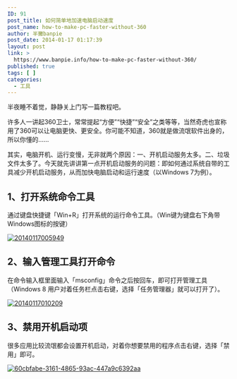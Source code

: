 ```yaml
---
ID: 91
post_title: 如何简单地加速电脑启动速度
post_name: how-to-make-pc-faster-without-360
author: 半撇banpie
post_date: 2014-01-17 01:17:39
layout: post
link: >
  https://www.banpie.info/how-to-make-pc-faster-without-360/
published: true
tags: [ ]
categories:
  - 工具
---
```

半夜睡不着觉，静静关上门写一篇教程吧。

许多人一讲起360卫士，常常提起“方便”“快捷”“安全”之类等等，当然奇虎也宣称用了360可以让电脑更快、更安全。你可能不知道，360就是做流氓软件出身的，所以你懂的……

其实，电脑开机、运行变慢，无非就两个原因：一、开机启动服务太多。二、垃圾文件太多了。今天就先讲讲第一点开机启动服务的问题：即如何通过系统自带的工具减少开机启动服务，从而加快电脑启动和运行速度（以Windows 7为例）。

## 1、打开系统命令工具

通过键盘快捷键「Win+R」打开系统的运行命令工具。（Win键为键盘右下角带Windows图标的按键）

[![20140117005949][1]][1]

## 2、输入管理工具打开命令

在命令输入框里面输入「msconfig」命令之后按回车，即可打开管理工具（Windows 8 用户对着任务栏点击右键，选择「任务管理器」就可以打开了）。

[![20140117010209][2]][2]

## 3、禁用开机启动项

很多应用比较流氓都会设置开机启动，对着你想要禁用的程序点击右键，选择「禁用」即可。

[![60cbfabe-3161-4865-93ac-447a9c6392aa][3]][3]

<!--stackedit_data:
eyJoaXN0b3J5IjpbLTIxMzUyNDMxNDddfQ==
-->

 [1]: http://www.banpie.info/wp-content/uploads/2018/11/20140117005949.jpg
 [2]: http://7arnhx.com1.z0.glb.clouddn.com/wp-content/uploads/2014/01/20140117010209.jpg
 [3]: http://7arnhx.com1.z0.glb.clouddn.com/wp-content/uploads/2014/01/60cbfabe-3161-4865-93ac-447a9c6392aa.jpg
<!--stackedit_data:
eyJoaXN0b3J5IjpbLTE0NDMyMzExNjhdfQ==
-->